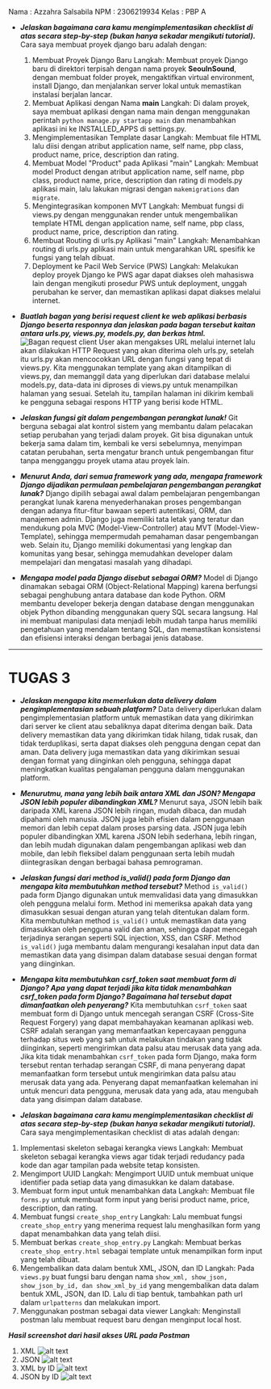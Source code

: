 Nama : Azzahra Salsabila
NPM : 2306219934
Kelas : PBP A

* ***Jelaskan bagaimana cara kamu mengimplementasikan checklist di atas secara step-by-step (bukan hanya sekadar mengikuti tutorial).***
Cara saya membuat proyek django baru adalah dengan:
  1. Membuat Proyek Django Baru
  Langkah: Membuat proyek Django baru di direktori terpisah dengan nama proyek **SeoulnSound**, dengan membuat folder proyek, mengaktifkan virtual environment, install Django, dan menjalankan server lokal untuk memastikan instalasi berjalan lancar.
  2. Membuat Aplikasi dengan Nama **main**
  Langkah: Di dalam proyek, saya membuat aplikasi dengan nama main dengan menggunakan perintah ```python manage.py startapp main``` dan menambahkan aplikasi ini ke INSTALLED_APPS di settings.py.
  3. Mengimplementasikan Template dasar
  Langkah: Membuat file HTML lalu diisi dengan atribut application name, self name, pbp class, product name, price, description dan rating.
  4. Membuat Model "Product" pada Aplikasi "main"
  Langkah: Membuat model Product dengan atribut application name, self name, pbp class, product name, price, description dan rating di models.py aplikasi main, lalu lakukan migrasi dengan ```makemigrations``` dan ```migrate```.
  5. Mengintegrasikan komponen MVT
  Langkah: Membuat fungsi di views.py dengan menggunakan render untuk mengembalikan template HTML dengan application name, self name, pbp class, product name, price, description dan rating.
  6. Membuat Routing di urls.py Aplikasi "main"
  Langkah: Menambahkan routing di urls.py aplikasi main untuk mengarahkan URL spesifik ke fungsi yang telah dibuat.
  7. Deployment ke Pacil Web Service (PWS)
  Langkah: Melakukan deploy proyek Django ke PWS agar dapat diakses oleh mahasiswa lain dengan mengikuti prosedur PWS untuk deployment, unggah perubahan ke server, dan memastikan aplikasi dapat diakses melalui internet.

* ***Buatlah bagan yang berisi request client ke web aplikasi berbasis Django beserta responnya dan jelaskan pada bagan tersebut kaitan antara urls.py, views.py, models.py, dan berkas html.***
![Bagan request client](https://github.com/user-attachments/assets/4283ae2a-6b46-443a-ae0d-3b341c2b8339)
User akan mengakses URL melalui internet lalu akan dilakukan HTTP Request yang akan diterima oleh urls.py, setelah itu urls.py akan mencocokkan URL dengan fungsi yang tepat di views.py. Kita menggunakan template yang akan ditampilkan di views.py, dan memanggil data yang diperlukan dari database melalui models.py, data-data ini diproses di views.py untuk menampilkan halaman yang sesuai.  Setelah itu, tampilan halaman ini dikirim kembali ke pengguna sebagai respons HTTP yang berisi kode HTML.

* ***Jelaskan fungsi git dalam pengembangan perangkat lunak!***
Git berguna sebagai alat kontrol sistem yang membantu dalam pelacakan setiap perubahan yang terjadi dalam proyek. Git bisa digunakan untuk bekerja sama dalam tim, kembali ke versi sebelumnya, menyimpan catatan perubahan, serta mengatur branch untuk pengembangan fitur tanpa mengganggu proyek utama atau proyek lain.

* ***Menurut Anda, dari semua framework yang ada, mengapa framework Django dijadikan permulaan pembelajaran pengembangan perangkat lunak?***
Django dipilih sebagai awal dalam pembelajaran pengembangan perangkat lunak karena menyederhanakan proses pengembangan dengan adanya fitur-fitur bawaan seperti autentikasi, ORM, dan manajemen admin. Django juga memiliki tata letak yang teratur dan mendukung pola MVC (Model-View-Controller) atau MVT (Model-View-Template), sehingga mempermudah pemahaman dasar pengembangan web. Selain itu, Django memiliki dokumentasi yang lengkap dan komunitas yang besar, sehingga memudahkan developer dalam mempelajari dan mengatasi masalah yang dihadapi.

* ***Mengapa model pada Django disebut sebagai ORM?***
Model di Django dinamakan sebagai ORM (Object-Relational Mapping) karena berfungsi sebagai penghubung antara database dan kode Python. ORM membantu developer bekerja dengan database dengan menggunakan objek Python dibanding menggunakan query SQL secara langsung. Hal ini membuat manipulasi data menjadi lebih mudah tanpa harus memiliki pengetahuan yang mendalam tentang SQL, dan memastikan konsistensi dan efisiensi interaksi dengan berbagai jenis database.

---

# TUGAS 3
* ***Jelaskan mengapa kita memerlukan data delivery dalam pengimplementasian sebuah platform?***
Data delivery diperlukan dalam pengimplementasian platform untuk memastikan data yang dikirimkan dari server ke client atau sebaliknya dapat diterima dengan baik. Data delivery memastikan data yang dikirimkan tidak hilang, tidak rusak, dan tidak terduplikasi, serta dapat diakses oleh pengguna dengan cepat dan aman. Data delivery juga memastikan data yang dikirimkan sesuai dengan format yang diinginkan oleh pengguna, sehingga dapat meningkatkan kualitas pengalaman pengguna dalam menggunakan platform.

* ***Menurutmu, mana yang lebih baik antara XML dan JSON? Mengapa JSON lebih populer dibandingkan XML?***
Menurut saya, JSON lebih baik daripada XML karena JSON lebih ringan, mudah dibaca, dan mudah dipahami oleh manusia. JSON juga lebih efisien dalam penggunaan memori dan lebih cepat dalam proses parsing data. JSON juga lebih populer dibandingkan XML karena JSON lebih sederhana, lebih ringan, dan lebih mudah digunakan dalam pengembangan aplikasi web dan mobile, dan lebih fleksibel dalam penggunaan serta lebih mudah diintegrasikan dengan berbagai bahasa pemrograman.

* ***Jelaskan fungsi dari method is_valid() pada form Django dan mengapa kita membutuhkan method tersebut?***
Method ```is_valid()``` pada form Django digunakan untuk memvalidasi data yang dimasukkan oleh pengguna melalui form. Method ini memeriksa apakah data yang dimasukkan sesuai dengan aturan yang telah ditentukan dalam form. Kita membutuhkan method ```is_valid()``` untuk memastikan data yang dimasukkan oleh pengguna valid dan aman, sehingga dapat mencegah terjadinya serangan seperti SQL injection, XSS, dan CSRF. Method ```is_valid()``` juga membantu dalam mengurangi kesalahan input data dan memastikan data yang disimpan dalam database sesuai dengan format yang diinginkan.

* ***Mengapa kita membutuhkan csrf_token saat membuat form di Django? Apa yang dapat terjadi jika kita tidak menambahkan csrf_token pada form Django? Bagaimana hal tersebut dapat dimanfaatkan oleh penyerang?***
Kita membutuhkan ```csrf_token``` saat membuat form di Django untuk mencegah serangan CSRF (Cross-Site Request Forgery) yang dapat membahayakan keamanan aplikasi web. CSRF adalah serangan yang memanfaatkan kepercayaan pengguna terhadap situs web yang sah untuk melakukan tindakan yang tidak diinginkan, seperti mengirimkan data palsu atau merusak data yang ada. Jika kita tidak menambahkan ```csrf_token``` pada form Django, maka form tersebut rentan terhadap serangan CSRF, di mana penyerang dapat memanfaatkan form tersebut untuk mengirimkan data palsu atau merusak data yang ada. Penyerang dapat memanfaatkan kelemahan ini untuk mencuri data pengguna, merusak data yang ada, atau mengubah data yang disimpan dalam database.

* ***Jelaskan bagaimana cara kamu mengimplementasikan checklist di atas secara step-by-step (bukan hanya sekadar mengikuti tutorial).***
Cara saya mengimplementasikan checklist di atas adalah dengan:
1. Implementasi skeleton sebagai kerangka views
Langkah: Membuat skeleton sebagai kerangka views agar tidak terjadi redudancy pada kode dan agar tampilan pada website tetap konsisten.
2. Mengimport UUID
Langkah: Mengimport UUID untuk membuat unique identifier pada setiap data yang dimasukkan ke dalam database.
3. Membuat form input untuk menambahkan data
Langkah: Membuat file ```forms.py``` untuk membuat form input yang berisi product name, price, description, dan rating.
4. Membuat fungsi ```create_shop_entry```
Langkah: Lalu membuat fungsi ```create_shop_entry``` yang menerima request lalu menghasilkan form yang dapat menambahkan data yang telah diisi.
5. Membuat berkas ```create_shop_entry.py```
Langkah: Membuat berkas ```create_shop_entry.html``` sebagai template untuk menampilkan form input yang telah dibuat.
6. Mengembalikan data dalam bentuk XML, JSON, dan ID
Langkah: Pada ```views.py``` buat fungsi baru dengan nama ```show_xml, show_json, show_json_by_id, dan show_xml_by_id``` yang mengembalikan data dalam bentuk XML, JSON, dan ID. Lalu di tiap bentuk, tambahkan path url dalam ```urlpatterns``` dan melakukan import.
7. Menggunakan postman sebagai data viewer
Langkah: Menginstall postman lalu membuat request baru dengan menginput local host.

***Hasil screenshot dari hasil akses URL pada Postman***
1. XML
![alt text](image.png)
2. JSON
![alt text](image-1.png)
3. XML by ID
![alt text](image-2.png)
4. JSON by ID
![alt text](image-3.png)